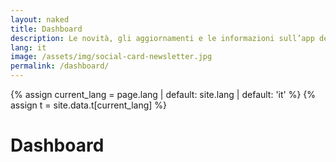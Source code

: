 ```yaml
---
layout: naked
title: Dashboard
description: Le novità, gli aggiornamenti e le informazioni sull’app dei servizi pubblici
lang: it
image: /assets/img/social-card-newsletter.jpg
permalink: /dashboard/
---
```


{% assign current_lang = page.lang | default: site.lang | default: 'it' %}
{% assign t = site.data.t[current_lang] %}


<div class="container my-5">
    <div class="wrapper my-2 my-md-5">
        <h1>Dashboard</h1>
    </div>
</div>